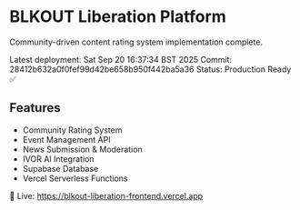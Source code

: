 # BLKOUT Liberation Platform

Community-driven content rating system implementation complete.

Latest deployment: Sat Sep 20 16:37:34 BST 2025
Commit: 28412b632a0f0fef99d42be658b950f442ba5a36
Status: Production Ready ✅

## Features
- Community Rating System 
- Event Management API
- News Submission & Moderation
- IVOR AI Integration
- Supabase Database
- Vercel Serverless Functions

🚀 Live: https://blkout-liberation-frontend.vercel.app
